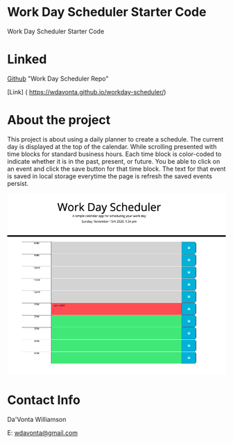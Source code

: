 # Work Day Scheduler Starter Code
Work Day Scheduler Starter Code


# Linked

[Github](https://github.com/wdavonta/workday-scheduler.git) "Work Day Scheduler Repo"

[Link] ( https://wdavonta.github.io/workday-scheduler/)


# About the project
This project is about  using a daily planner to create a schedule. The current day is displayed at the top of the calendar. While scrolling presented with time blocks for standard business hours. Each time block is color-coded to indicate whether it is in the past, present, or future.
You be able to click on an event and click the save button for that time block. The text for that event is saved in local storage everytime the page is refresh the saved events persist.


![alt text](scheduler.png "Screenshot of website")

# Contact Info
Da'Vonta Williamson

E: <a href="mailto:wdavonta@gmail.com">wdavonta@gmail.com</a>
                </address>

